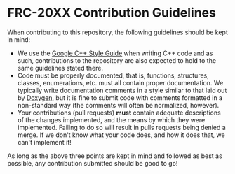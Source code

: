 # FRC-20XX Contribution Guidelines

When contributing to this repository, the following guidelines should be kept in mind: 

* We use the [Google C++ Style Guide](https://google.github.io/styleguide/cppguide.html) when writing C++ code and as such, contributions to the repository are also expected to hold to the same guidelines stated there. 
* Code must be properly documented, that is, functions, structures, classes, enumerations, etc. must all contain proper documentation. We typically write documentation comments in a style similar to that laid out by [Doxygen](http://www.doxygen.org/), but it is fine to submit code with comments formatted in a non-standard way (the comments will often be normalized, however).
* Your contributions (pull requests) **must** contain adequate descriptions of the changes implemented, and the means by which they were implemented. Failing to do so will result in pulls requests being denied a merge. If we don't know what your code does, and how it does that, we can't implement it! 

As long as the above three points are kept in mind and followed as best as possible, any contribution submitted should be good to go! 
